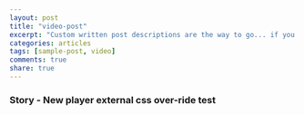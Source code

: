 ```yaml
---
layout: post
title: "video-post"
excerpt: "Custom written post descriptions are the way to go... if you're not lazy."
categories: articles
tags: [sample-post, video]
comments: true
share: true
---
```

### Story - New player external css over-ride test
<div class="apester-media" data-media-id="5bcc9a865ce78e8a370cba30" data-player="true" height="512"></div><script async src="https://static.stg.apester.com/js/sdk/latest/apester-sdk.js"></script>
<br>
<br>
<div class="apester-media" data-media-id="5bc73835c6388c24fdf82441" data-player="true" height="512"></div><script async src="https://static.stg.apester.com/js/sdk/latest/apester-sdk.js"></script>
<br>
<br>
<div class="apester-media" data-media-id="5ba3ae7aa721586562344d13" data-player="true" height="512"></div><script async src="https://static.stg.apester.com/js/sdk/latest/apester-sdk.js"></script>
